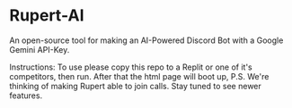 # Rupert-AI
An open-source tool for making an AI-Powered Discord Bot with a Google Gemini API-Key.

Instructions:
To use please copy this repo to a Replit or one of it's competitors, then run. After that the html page will boot up,
P.S. We're thinking of making Rupert able to join calls. Stay tuned to see newer features.
